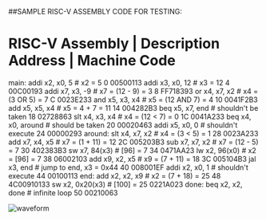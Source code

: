 ##SAMPLE RISC-V ASSEMBLY CODE FOR TESTING:

#      RISC-V Assembly |  Description Address   |    Machine Code
        
main:   addi x2, x0, 5     # x2 = 5                   0  00500113
        addi x3, x0, 12    # x3 = 12                  4  00C00193
        addi x7, x3, -9    # x7 = (12 - 9) = 3        8  FF718393
        or x4, x7, x2      # x4 = (3 OR 5) = 7        C  0023E233
        and x5, x3, x4     # x5 = (12 AND 7) = 4      10  0041F2B3
        add x5, x5, x4     # x5 = 4 + 7 = 11          14  004282B3
        beq x5, x7, end    # shouldn't be taken       18  02728863
        slt x4, x3, x4     # x4 = (12 < 7) = 0        1C  0041A233
        beq x4, x0, around # should be taken          20  00020463
        addi x5, x0, 0     # shouldn't execute        24  00000293
around: slt x4, x7, x2     # x4 = (3 < 5) = 1         28  0023A233
        add x7, x4, x5     # x7 = (1 + 11) = 12       2C  005203B3
        sub x7, x7, x2     # x7 = (12 - 5) = 7        30  402383B3
        sw x7, 84(x3)      # [96] = 7                 34  0471AA23
        lw x2, 96(x0)      # x2 = [96] = 7            38  06002103
        add x9, x2, x5     # x9 = (7 + 11) = 18       3C  005104B3
        jal x3, end        # jump to end, x3 = 0x44   40  008001EF
        addi x2, x0, 1     # shouldn't execute        44  00100113
end:    add x2, x2, x9     # x2 = (7 + 18) = 25       48  4C00910133
        sw x2, 0x20(x3)    # [100] =                  25  0221A023
done:   beq x2, x2, done   # infinite loop            50  00210063

![waveform](https://github.com/user-attachments/assets/c38baebc-9b09-4b8e-b27a-2575b85a8c70)
